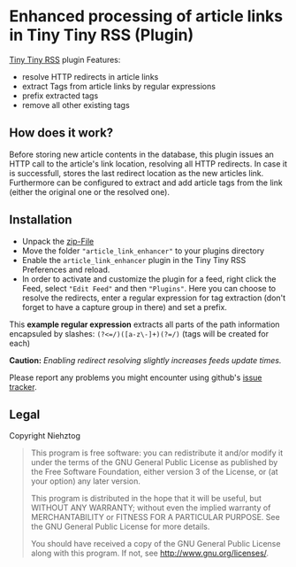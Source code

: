Enhanced processing of article links in Tiny Tiny RSS (Plugin)
==============================================================

[Tiny Tiny RSS](http://www.tt-rss.org) plugin
Features:
 * resolve HTTP redirects in article links
 * extract Tags from article links by regular expressions
 * prefix extracted tags
 * remove all other existing tags

## How does it work?
Before storing new article contents in the database, this plugin issues an HTTP call to the article's link location, resolving all HTTP redirects. In case it is successfull, stores the last redirect location as the new articles link.
Furthermore can be configured to extract and add article tags from the link (either the original one or the resolved one).

## Installation

 * Unpack the [zip-File](https://github.com/Niehztog/ttrss_plugin-article_link_enhancer/archive/master.zip)
 * Move the folder `"article_link_enhancer"` to your plugins directory
 * Enable the `article_link_enhancer` plugin in the Tiny Tiny RSS Preferences and reload.
 * In order to activate and customize the plugin for a feed, right click the Feed, select `"Edit Feed"` and then `"Plugins"`. Here you can choose to resolve the redirects, enter a regular expression for tag extraction (don't forget to have a capture group in there) and set a prefix.

This **example regular expression** extracts all parts of the path information encapsuled by slashes: `(?<=/)([a-z\-]+)(?=/)` (tags will be created for each)
 
**Caution:** *Enabling redirect resolving slightly increases feeds update times.*

Please report any problems you might encounter using github's [issue tracker](https://github.com/Niehztog/ttrss_plugin-article_link_enhancer/issues).

## Legal

Copyright Niehztog

>    This program is free software: you can redistribute it and/or modify
>    it under the terms of the GNU General Public License as published by
>    the Free Software Foundation, either version 3 of the License, or
>    (at your option) any later version.
>
>    This program is distributed in the hope that it will be useful,
>    but WITHOUT ANY WARRANTY; without even the implied warranty of
>    MERCHANTABILITY or FITNESS FOR A PARTICULAR PURPOSE.  See the
>    GNU General Public License for more details.
>
>    You should have received a copy of the GNU General Public License
>    along with this program.  If not, see <http://www.gnu.org/licenses/>.
